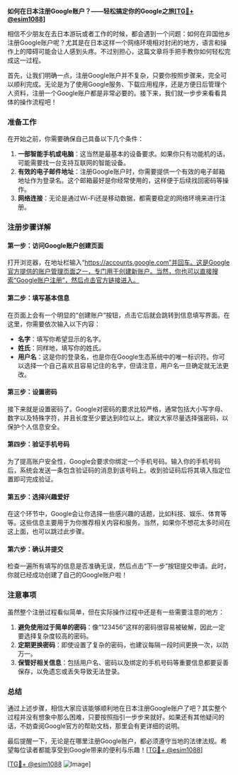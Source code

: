 **如何在日本注册Google账户？——轻松搞定你的Google之旅[[TG💪+ @esim1088](https://t.me/s/esim1088)]**

相信不少朋友在去日本游玩或者工作的时候，都会遇到一个问题：如何在异国他乡注册Google账户呢？尤其是在日本这样一个网络环境相对封闭的地方，语言和操作上的障碍可能会让人感到头疼。不过别担心，这篇文章将手把手教你如何轻松完成这一过程。

首先，让我们明确一点，注册Google账户并不复杂，只要你按照步骤来，完全可以顺利完成。无论是为了使用Google服务、下载应用程序，还是方便日后管理个人资料，注册一个Google账户都是非常必要的。接下来，我们就一步步来看看具体的操作流程吧！

### 准备工作

在开始之前，你需要确保自己具备以下几个条件：

1. **一部智能手机或电脑**：这当然是最基本的设备要求。如果你只有功能机的话，可能需要找一台支持互联网的智能设备。
2. **有效的电子邮件地址**：注册Google账户时，你需要提供一个有效的电子邮箱地址作为登录名。这个邮箱最好是你经常使用的，这样便于后续找回密码等操作。
3. **网络连接**：无论是通过Wi-Fi还是移动数据，都需要稳定的网络环境来进行注册。

### 注册步骤详解

#### 第一步：访问Google账户创建页面

打开浏览器，在地址栏输入“https://accounts.google.com”并回车。这是Google官方提供的账户管理页面之一，专门用于创建新账户。当然，你也可以直接搜索“Google账户注册”，然后点击官方链接进入。

#### 第二步：填写基本信息

在页面上会有一个明显的“创建账户”按钮，点击它后就会跳转到信息填写界面。在这里，你需要依次输入以下内容：

- **名字**：填写你希望显示的名字。
- **姓氏**：同样地，填写你的姓氏。
- **用户名**：这是你的登录名，也是你在Google生态系统中的唯一标识符。你可以选择一个自己喜欢且容易记住的名字，但请注意，用户名一旦确定就无法更改。

#### 第三步：设置密码

接下来就是设置密码了。Google对密码的要求比较严格，通常包括大小写字母、数字以及特殊字符，并且长度至少要达到8位以上。建议大家尽量选择强密码，以保护个人信息安全。

#### 第四步：验证手机号码

为了提高账户安全性，Google会要求你绑定一个手机号码。输入你的手机号码后，系统会发送一条包含验证码的消息到该号码上。收到验证码后将其填入指定位置即可完成验证。

#### 第五步：选择兴趣爱好

在这个环节中，Google会让你选择一些感兴趣的话题，比如科技、娱乐、体育等等。这些信息主要用于为你推荐相关内容和服务。当然，如果你不想花太多时间在这上面，也可以跳过此步骤。

#### 第六步：确认并提交

检查一遍所有填写的信息是否准确无误，然后点击“下一步”按钮提交申请。此时，你就已经成功创建了自己的Google账户啦！

### 注意事项

虽然整个注册过程看似简单，但在实际操作过程中还是有一些需要注意的地方：

1. **避免使用过于简单的密码**：像“123456”这样的密码很容易被破解，因此一定要选择复杂度较高的密码。
2. **定期更换密码**：即使设置了复杂的密码，也建议每隔一段时间更换一次，以防万一。
3. **保管好相关信息**：包括用户名、密码以及绑定的手机号码等重要信息都要妥善保存，以免遗忘或丢失导致无法登录。

### 总结

通过上述步骤，相信大家应该能够顺利地在日本注册Google账户了吧？其实整个过程并没有想象中那么困难，只要按照指引一步步来就好。如果还有其他疑问的话，不妨查阅Google官方的帮助文档，那里会有更详细的说明。

最后提醒一下，无论是在哪里注册Google账户，都必须遵守当地的法律法规。希望每位读者都能享受到Google带来的便利与乐趣！[[TG💪+ @esim1088](https://t.me/s/esim1088)]

[[TG💪+ @esim1088](https://t.me/s/esim1088) ![Image](https://i.postimg.cc/4NQfJmqS/Snipaste-2025-05-13-00-14-12.png)]
